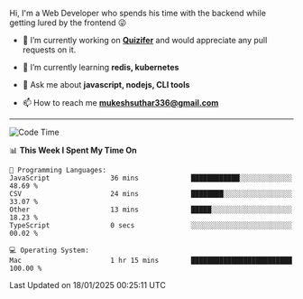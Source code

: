 Hi, I'm a Web Developer who spends his time with the backend while getting lured by the frontend 😜

- 🔭 I’m currently working on **[Quizifer](https://github.com/SutharMukesh/Quizifer/)** and would appreciate any pull requests on it.

- 🌱 I’m currently learning **redis, kubernetes**

- 💬 Ask me about **javascript, nodejs, CLI tools**

- 📫 How to reach me **mukeshsuthar336@gmail.com**

---
<!--START_SECTION:waka-->
![Code Time](http://img.shields.io/badge/Code%20Time-3%2C216%20hrs%2011%20mins-blue)

📊 **This Week I Spent My Time On** 

```text
💬 Programming Languages: 
JavaScript               36 mins             ████████████░░░░░░░░░░░░░   48.69 % 
CSV                      24 mins             ████████░░░░░░░░░░░░░░░░░   33.07 % 
Other                    13 mins             █████░░░░░░░░░░░░░░░░░░░░   18.23 % 
TypeScript               0 secs              ░░░░░░░░░░░░░░░░░░░░░░░░░   00.02 % 

💻 Operating System: 
Mac                      1 hr 15 mins        █████████████████████████   100.00 % 
```


 Last Updated on 18/01/2025 00:25:11 UTC
<!--END_SECTION:waka-->
